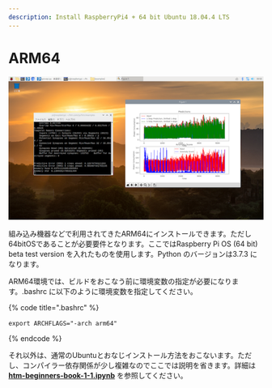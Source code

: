```yaml
---
description: Install RaspberryPi4 + 64 bit Ubuntu 18.04.4 LTS
---
```


# ARM64

![&#x56F3;1-4](../../.gitbook/assets/1-.png)

組み込み機器などで利用されてきたARM64にインストールできます。ただし64bitOSであることが必要要件となります。ここではRaspberry Pi OS \(64 bit\) beta test version を入れたものを使用します。Python のバージョンは3.7.3 になります。

ARM64環境では、ビルドをおこなう前に環境変数の指定が必要になります。.bashrc に以下のように環境変数を指定してください。

{% code title=".bashrc" %}
```text
export ARCHFLAGS="-arch arm64"
```
{% endcode %}

それ以外は、通常のUbuntuとおなじインストール方法をおこないます。ただし、コンパイラー依存関係が少し複雑なのでここでは説明を省きます。詳細は [**htm-beginners-book-1-1.ipynb**](https://github.com/StudioIdenticalTwins/HTM-Beginners-Notebook/blob/master/chapter-1/htm-beginners-book-1-1.ipynb) を参照してください。

